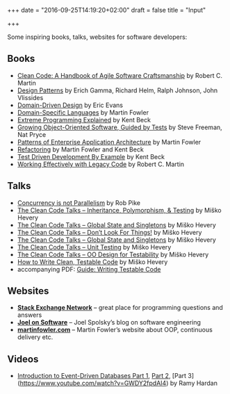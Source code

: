 +++
date = "2016-09-25T14:19:20+02:00"
draft = false
title = "Input"

+++

Some inspiring books, talks, websites for software developers:

## Books

  - [Clean Code: A Handbook of Agile Software Craftsmanship](http://www.amazon.com/Clean-Code-Handbook-Software-Craftsmanship/dp/0132350882/) by Robert C. Martin
  - [Design Patterns](http://www.amazon.com/Design-Patterns-Elements-Reusable-Object-Oriented/dp/0201633612/) by Erich Gamma, Richard Helm, Ralph Johnson, John Vlissides
  - [Domain-Driven Design](http://www.amazon.com/Domain-Driven-Design-Tackling-Complexity-Software/dp/0321125215/) by Eric Evans
  - [Domain-Specific Languages](http://www.amazon.com/Domain-Specific-Languages-Addison-Wesley-Signature-Fowler/dp/0321712943/) by Martin Fowler
  - [Extreme Programming Explained](http://www.amazon.com/Extreme-Programming-Explained-Embrace-Change/dp/0321278658/) by Kent Beck
  - [Growing Object-Oriented Software, Guided by Tests](http://www.amazon.com/Growing-Object-Oriented-Software-Guided-Tests/dp/0321503627/) by Steve Freeman, Nat Pryce
  - [Patterns of Enterprise Application Architecture](http://www.amazon.com/Patterns-Enterprise-Application-Architecture-Martin/dp/0321127420/) by Martin Fowler
  - [Refactoring](http://www.amazon.com/Refactoring-Improving-Design-Existing-Code/dp/0201485672/) by Martin Fowler and Kent Beck
  - [Test Driven Development By Example](http://www.amazon.com/Test-Driven-Development-Kent-Beck/dp/0321146530/) by Kent Beck
  - [Working Effectively with Legacy Code](http://www.amazon.com/Working-Effectively-Legacy-Michael-Feathers/dp/0131177052/) by Robert C. Martin

## Talks

  - [Concurrency is not Parallelism](https://www.youtube.com/watch?v=cN_DpYBzKso) by Rob Pike
  - [The Clean Code Talks &#8211; Inheritance, Polymorphism, &#038; Testing](https://www.youtube.com/watch?v=4F72VULWFvc&#038;list=PL693EFD059797C21E&#038;index=1) by Miško Hevery
  - [The Clean Code Talks &#8211; Global State and Singletons](https://www.youtube.com/watch?v=-FRm3VPhseI&#038;index=2&#038;list=PL693EFD059797C21E&#038;index=2) by Miško Hevery
  - [The Clean Code Talks &#8211; Don&#8217;t Look For Things!](https://www.youtube.com/watch?v=RlfLCWKxHJ0&#038;list=PL693EFD059797C21E&#038;index=3) by Miško Hevery
  - [The Clean Code Talks &#8211; Global State and Singletons](https://www.youtube.com/watch?v=-FRm3VPhseI&#038;list=PL693EFD059797C21E&#038;index=4) by Miško Hevery
  - [The Clean Code Talks &#8211; Unit Testing](https://www.youtube.com/watch?v=wEhu57pih5w&#038;index=5&#038;list=PL693EFD059797C21E&#038;index=5) by Miško Hevery
  - [The Clean Code Talks &#8211; OO Design for Testability](https://www.youtube.com/watch?v=acjvKJiOvXw&#038;list=PL693EFD059797C21E&#038;index=8) by Miško Hevery
  - [How to Write Clean, Testable Code](https://www.youtube.com/watch?v=XcT4yYu_TTs) by Miško Hevery
  - accompanying PDF: [Guide: Writing Testable Code](http://misko.hevery.com/attachments/Guide-Writing%20Testable%20Code.pdf)

## Websites

  - <strong>[Stack Exchange Network](http://stackexchange.com)</strong> &#8211; great place for programming questions and answers
  - <strong>[Joel on Software](http://joelonsoftware.com)</strong> &#8211; Joel Spolsky&#8217;s blog on software engineering
  - <strong>[martinfowler.com](http://martinfowler.com/)</strong> &#8211; Martin Fowler&#8217;s website about OOP, continuous delivery etc.

## Videos

  - [Introduction to Event-Driven Databases Part 1](https://www.youtube.com/watch?v=sCLsPruvrpM), [Part 2](https://www.youtube.com/watch?v=qAN-ruIs3Qo), [Part 3] (https://www.youtube.com/watch?v=GWDY2fpdAI4) by Ramy Hardan

